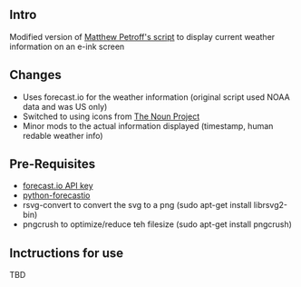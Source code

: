 Intro
-----

Modified version of [Matthew Petroff's script](http://www.mpetroff.net/archives/2012/09/14/kindle-weather-display/) to display current weather information on an e-ink screen

Changes
-------

* Uses forecast.io for the weather information (original script used NOAA data and was US only)
* Switched to using icons from [The Noun Project](http://thenounproject.com/collections/weather-icons/)
* Minor mods to the actual information displayed (timestamp, human redable weather info)


Pre-Requisites
--------------
* [forecast.io API key](https://developer.forecast.io/)
* [python-forecastio](https://github.com/ZeevG/python-forcast.io)
* rsvg-convert to convert the svg to a png (sudo apt-get install librsvg2-bin)
* pngcrush to optimize/reduce teh filesize (sudo apt-get install pngcrush)

Inctructions for use
--------------------

TBD
